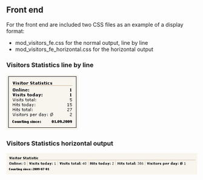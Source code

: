 ## Front end

For the front end are included two CSS files as an example of a display format:

* mod_visitors_fe.css for the normal output, line by line
* mod_visitors_fe_horizontal.css for the horizontal output

### Visitors Statistics line by line

![Visitors Statistics line by line](images/visitors-package-fe-en.jpg)

### Visitors Statistics horizontal output

![Visitors Statistics horizontal output](images/visitors-package-fe-horizontal-en.jpg)

